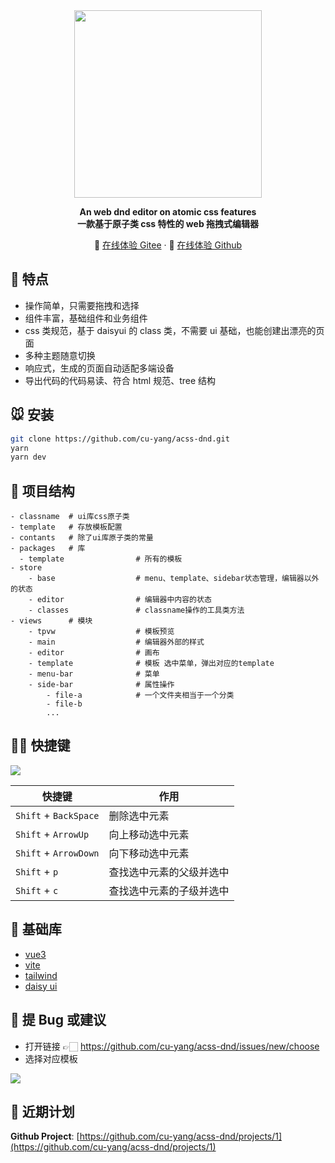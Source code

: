 <div align="center">

<img style="width: 300px" src='https://cdn.cuyang.me/acss-dnd/logo.png?acss-dnd'>

**An web dnd editor on atomic css features**  
**一款基于原子类 css 特性的 web 拖拽式编辑器**

<p align='center'>
  🤖
  <a href='https://meetqy.gitee.io/acss-dnd'>在线体验 Gitee</a> · <span>🎡</span> <a href='https://cuyang.me/acss-dnd'>在线体验 Github</a>
</p>

</div>

## 🐶 特点

- 操作简单，只需要拖拽和选择
- 组件丰富，基础组件和业务组件
- css 类规范，基于 daisyui 的 class 类，不需要 ui 基础，也能创建出漂亮的页面
- 多种主题随意切换
- 响应式，生成的页面自动适配多端设备
- 导出代码的代码易读、符合 html 规范、tree 结构

## 🐭 安装

```sh
git clone https://github.com/cu-yang/acss-dnd.git
yarn
yarn dev
```

## 🐹 项目结构

```
- classname  # ui库css原子类
- template   # 存放模板配置
- contants   # 除了ui库原子类的常量
- packages   # 库
  - template                # 所有的模板
- store
    - base                  # menu、template、sidebar状态管理，编辑器以外的状态
    - editor                # 编辑器中内容的状态
    - classes               # classname操作的工具类方法
- views      # 模块
    - tpvw                  # 模板预览
    - main                  # 编辑器外部的样式
    - editor                # 画布
    - template              # 模板 选中菜单，弹出对应的template
    - menu-bar              # 菜单
    - side-bar              # 属性操作
        - file-a            # 一个文件夹相当于一个分类
        - file-b
        ...
```

## 🐻‍❄️ 快捷键

![](https://cdn.cuyang.me/acss-dnd/keyboard.gif)

| 快捷键                | 作用                     |
| --------------------- | ------------------------ |
| `Shift` + `BackSpace` | 删除选中元素             |
| `Shift` + `ArrowUp`   | 向上移动选中元素         |
| `Shift` + `ArrowDown` | 向下移动选中元素         |
| `Shift` + `p`         | 查找选中元素的父级并选中 |
| `Shift` + `c`         | 查找选中元素的子级并选中 |

## 🐰 基础库

- [vue3](https://vuejs.org/)
- [vite](https://vitejs.dev/)
- [tailwind](https://tailwindcss.com/)
- [daisy ui](https://daisyui.com/)

## 🐼 提 Bug 或建议

- 打开链接 👉🏻 https://github.com/cu-yang/acss-dnd/issues/new/choose
- 选择对应模板

![](https://cdn.cuyang.me/acss-dnd/issues.png)

## 🦊 近期计划

**Github Project**: [https://github.com/cu-yang/acss-dnd/projects/1](https://github.com/cu-yang/acss-dnd/projects/1)
